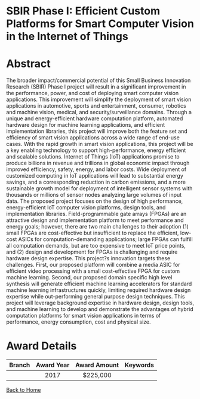 
SBIR Phase I: Efficient Custom Platforms for Smart Computer Vision in the Internet of Things
============================================================================================

# Abstract


The broader impact/commercial potential of this Small Business Innovation Research (SBIR) Phase I project will result in a significant improvement in the performance, power, and cost of deploying smart computer vision applications. This improvement will simplify the deployment of smart vision applications in automotive, sports and entertainment, consumer, robotics and machine vision, medical, and security/surveillance domains. Through a unique and energy-efficient hardware computation platform, automated hardware design for machine learning applications, and efficient implementation libraries, this project will improve both the feature set and efficiency of smart vision applications across a wide range of end-use cases. With the rapid growth in smart vision applications, this project will be a key enabling technology to support high-performance, energy efficient and scalable solutions. Internet of Things (IoT) applications promise to produce billions in revenue and trillions in global economic impact through improved efficiency, safety, energy, and labor costs. Wide deployment of customized computing in IoT applications will lead to substantial energy savings, and a corresponding reduction in carbon emissions, and a more sustainable growth model for deployment of intelligent sensor systems with thousands or millions of sensor nodes analyzing large volumes of input data. The proposed project focuses on the design of high performance, energy-efficient IoT computer vision platforms, design tools, and implementation libraries. Field-programmable gate arrays (FPGAs) are an attractive design and implementation platform to meet performance and energy goals; however, there are two main challenges to their adoption (1) small FPGAs are cost-effective but insufficient to replace the efficient, low-cost ASICs for computation-demanding applications; large FPGAs can fulfill all computation demands, but are too expensive to meet IoT price points, and (2) design and development for FPGAs is challenging and require hardware design expertise. This project?s innovation targets these challenges. First, our proposed platform will combine a media ASIC for efficient video processing with a small cost-effective FPGA for custom machine learning. Second, our proposed domain specific high level synthesis will generate efficient machine learning accelerators for standard machine learning infrastructures quickly, limiting required hardware design expertise while out-performing general purpose design techniques. This project will leverage background expertise in hardware design, design tools, and machine learning to develop and demonstrate the advantages of hybrid computation platforms for smart vision applications in terms of performance, energy consumption, cost and physical size.  

# Award Details

|Branch|Award Year|Award Amount|Keywords|
| :---: | :---: | :---: | :---: |
||2017|$225,000||
  
  


[Back to Home](https://github.com/chrischow/dod_sbir_awards/JT/#275)